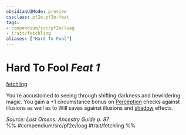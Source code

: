 ```yaml
---
obsidianUIMode: preview
cssclass: pf2e,pf2e-feat
tags:
- compendium/src/pf2e/loag
- trait/fetchling
aliases: ["Hard To Fool"]
---
```

# Hard To Fool  *Feat 1*  
[fetchling](../../rules/traits/fetchling-b2.md)  


You're accustomed to seeing through shifting darkness and bewildering magic. You gain a +1 circumstance bonus on [Perception](../skills.md#Perception) checks against illusions as well as to Will saves against illusions and [shadow](../../rules/traits/shadow.md) effects.

*Source: Lost Omens: Ancestry Guide p. 87*  
%% #compendium/src/pf2e/loag #trait/fetchling %%